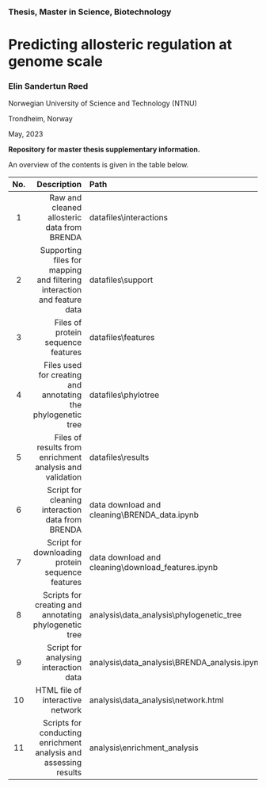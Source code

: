 ### Thesis, Master in Science, Biotechnology

# Predicting allosteric regulation at genome scale

### Elin Sandertun Røed

Norwegian University of Science and Technology (NTNU)

Trondheim, Norway

May, 2023

**Repository for master thesis supplementary information.**

An overview of the contents is given in the table below.

| No. |                                Description                                |                         Path                         |
|:---:|--------------------------------------------------------------------------:|:-----------------------------------------------------|
|  1  |                             Raw   and cleaned allosteric data from BRENDA | datafiles\interactions                               |
|  2  | Supporting   files for mapping and filtering interaction and feature data | datafiles\support                                    |
|  3  |                                        Files of protein sequence features | datafiles\features                                   |
|  4  |            Files   used for creating and annotating the phylogenetic tree | datafiles\phylotree                                  |
|  5  |                Files of results   from enrichment analysis and validation | datafiles\results                                    |
|  6  |                        Script for   cleaning interaction data from BRENDA | data download   and cleaning\BRENDA_data.ipynb       |
|  7  |                        Script for   downloading protein sequence features | data download and   cleaning\download_features.ipynb |
|  8  |                   Scripts for   creating and annotating phylogenetic tree | analysis\data_analysis\phylogenetic_tree             |
|  9  |                                   Script for   analysing interaction data | analysis\data_analysis\BRENDA_analysis.ipynb         |
|  10 |                                        HTML file of   interactive network | analysis\data_analysis\network.html                  |
|  11 |         Scripts for   conducting enrichment analysis and assessing results | analysis\enrichment_analysis                         |
